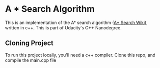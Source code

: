 <h1>A * Search Algorithm</h1>

<p>This is an implementation of the A* search algorithm (<a href="https://en.wikipedia.org/wiki/A*_search_algorithm">A* Search Wiki</a>), written in c++. This is part of Udacity's C++ Nanodegree.

<h2>Cloning Project</h2>
<p>To run this project locally, you'll need a c++ compiler. Clone this repo, and compile the main.cpp file</p>
